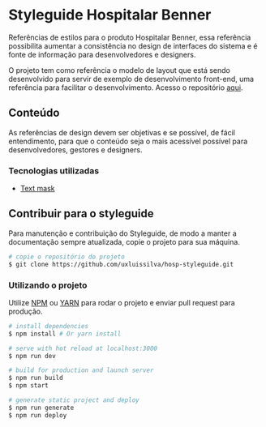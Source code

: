 # Styleguide Hospitalar Benner
Referências de estilos para o produto Hospitalar Benner, essa referência possibilita aumentar a consistência no design de interfaces do sistema e é fonte de informação para desenvolvedores e designers.

O projeto tem como referência o modelo de layout que está sendo desenvolvido para servir de exemplo de desenvolvimento front-end, uma referência para facilitar o desenvolvimento. Acesso o repositório [aqui](https://github.com/uxluissilva/hosp-redesign-ex).

## Conteúdo
As referências de design devem ser objetivas e se possível, de fácil entendimento, para que o conteúdo seja o mais acessível possível para desenvolvedores, gestores e designers.

### Tecnologias utilizadas
- [Text mask](https://github.com/text-mask/text-mask)

## Contribuir para o styleguide
Para manutenção e contribuição do Styleguide, de modo a manter a documentação sempre atualizada, copie o projeto para sua máquina.

```bash
# copie o repositório do projeto
$ git clone https://github.com/uxluissilva/hosp-styleguide.git
```

### Utilizando o projeto
Utilize [NPM](https://www.npmjs.com/) ou [YARN](https://yarnpkg.com/en/) para rodar o projeto e enviar pull request para produção.

```bash
# install dependencies
$ npm install # Or yarn install

# serve with hot reload at localhost:3000
$ npm run dev

# build for production and launch server
$ npm run build
$ npm start

# generate static project and deploy
$ npm run generate
$ npm run deploy
```
